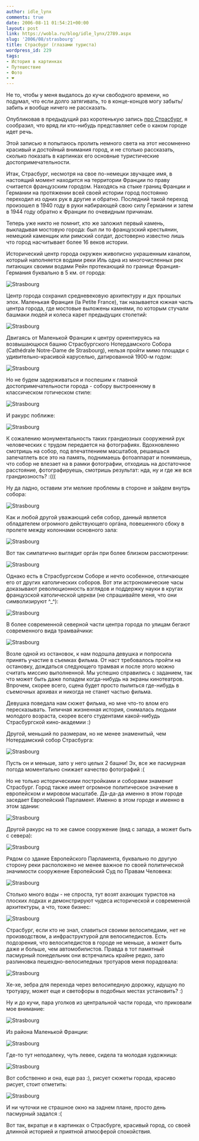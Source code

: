 ```yaml
---
author: idle_lynx
comments: true
date: 2006-08-11 01:54:21+00:00
layout: post
link: https://wobla.ru/blog/idle_lynx/2789.aspx
slug: '2006/08/strasbourg'
title: Страсбург (глазами туриста)
wordpress_id: 229
tags:
- История в картинках
- Путешествие
- Фото
- ❤️
---
```


Не то, чтобы у меня выдалось до кучи свободного времени, но подумал, что если долго затягивать, то в конце-концов могу забыть/забить и вообще ничего не рассказать.

Опубликовав в предыдущий раз коротенькую запись [про Страсбург](/2006/08/inspiration), я сообразил, что вряд ли кто-нибудь представляет себе о каком городе идет речь.

Этой записью я попытаюсь пролить немного света на этот несомненно красивый и достойный внимания город, и не столько рассказать, сколько показать в картинках его основные туристические достопримечательности.

Итак, Страсбург, несмотря на свое по-немецки звучащее имя, в настоящий момент находится на территории Франции по праву считается французским городом. Находясь на стыке границ Франции и Германии на протяжении всей своей истории город постоянно переходил из одних рук в другие и обратно. Последний такой переход произошел в 1940 году в руки набирающей свою силу Германии и затем в 1944 году обратно к Франции по очевидным причинам.

Теперь уже никто не помнит, кто же заложил первый камень, выкладывая мостовую города: был ли то французский крестьянин, немецкий каменщик или римский солдат, достоверно известно лишь что город насчитывает более 16 веков истории.

Исторический центр города окружен живописно украшенным каналом, который наполняется водами реки Иль одна из многочисленных рек питающих своими водами Рейн протекающий по границе Франция-Германия буквально в 5 км. от города:

![Strasbourg](images/2006/08/DSC06714.JPG)

Центр города сохранил средневековую архитектуру и дух прошлых эпох. Маленькая Франция (la Petite France), так называется южная часть центра города, где мостовые выложены камнями, по которым стучали башмаки людей и колеса карет предыдущих столетий:

![Strasbourg](images/2006/08/DSC06718.JPG)

Двигаясь от Маленькой Франции к центру ориентируясь на возвышающюся башню Страсбургского Нотердамского Собора (Cathédrale Notre-Dame de Strasbourg), нельзя пройти мимо площади с удивительно-красивой каруселью, датированной 1900-м годом:

![Strasbourg](images/2006/08/DSC06729.JPG)

Но не будем задерживаться и поспешим к главной достопримечательности города - собору выстроенному в классическом готическом стиле:

![Strasbourg](images/2006/08/DSC06730.JPG)

И ракурс поближе:

![Strasbourg](images/2006/08/DSC06735.JPG)

К сожалению монументальность таких грандиозных сооружений рук человеческих с трудом передается на фотографиях. Вдохновленно смотришь на собор, под впечатлением масштабов, решаешься запечатлеть все это на память, поднимаешь фотоаппарат и понимаешь, что собор не влезает на в рамки фотографии, отходишь на достаточное расстояние, фотографируешь, смотришь результат: нда, ну и где же вся грандиозность? :(((

Ну да ладно, оставим эти мелкие проблемы в стороне и зайдем внутрь собора:

![Strasbourg](images/2006/08/DSC06737.JPG)

Как и любой другой уважающий себя собор, данный является обладателем огромного действующего оргáна, повешенного сбоку в пролете между колоннами основного зала:

![Strasbourg](images/2006/08/DSC06743.JPG)

Вот так симпатично выглядит оргáн при более близком рассмотрении:

![Strasbourg](images/2006/08/DSC06749.JPG)

Однако есть в Страсбургском Соборе и нечто особенное, отличающее его от других католических соборов. Вот эти астрономические часы доказывают революционность взглядов и поддержку науки в кругах французской католической церкви (не спрашивайте меня, что они символизируют ^_^):

![Strasbourg](images/2006/08/DSC06747.JPG)

В более современной северной части центра города по улицам бегают современного вида трамвайчики:

![Strasbourg](images/2006/08/DSC06768.JPG)

Возле одной из остановок, к нам подошла девушка и попросила принять участие в съемках фильма. От наст требовалось пройти на остановку, дождаться следующего трамвая и после этого можно считать миссию выполненной. Мы успешно справились с заданием, так что может быть даже попадем когда-нибудь на экраны кинотеатров. Впрочем, скорее всего, сцена будет просто пылиться где-нибудь в съемочных архивах и никогда не станет частью фильма.

Девушка поведала нам сюжет фильма, но мне что-то влом его пересказывать. Типичная жизненная история, снималась людьми молодого возраста, скорее всего студентами какой-нибудь Страсбургской кино-академии :)

Другой, меньший по размерам, но не менее знаменитый, чем Нотердамский собор Страсбурга:

![Strasbourg](images/2006/08/DSC06774.JPG)

Пусть он и меньше, зато у него целых 2 башни! Эх, все же пасмурная погода моментально снижает качество фотографий :(

Но не только историческими постройками и соборами знаменит Страсбург. Город также имеет огромное политическое значение в европейском и мировом масштабе. Да-да-да именно в этом городе заседает Европейский Парламент. Именно в этом городе и именно в этом здании:

![Strasbourg](images/2006/08/DSC06789.JPG)

Другой ракурс на то же самое сооружение (вид с запада, а может быть с севера):

![Strasbourg](images/2006/08/DSC06794.JPG)

Рядом со здание Европейского Парламента, буквально по другую сторону реки расположено не менее важное по своей политической значимости сооружение Европейский Суд по Правам Человека:

![Strasbourg](images/2006/08/DSC06796.JPG)

Столько много воды - не спроста, тут возят ахающих туристов на плоских лодках и демонстрируют чудеса исторической и современной архитектуры, а что, тоже бизнес:

![Strasbourg](images/2006/08/DSC06766.JPG)

Страсбург, если кто не знал, славиться своими велосипедами, нет не производством, а инфраструктурой для велосипедистов. Есть подозрения, что велосипедистов в городе не меньше, а может быть даже и больше, чем автомобилистов. Правда в тот памятный пасмурный понедельник они встречались крайне редко, зато разлиновка пешехдно-велосипедных тротуаров меня порадовала:

![Strasbourg](images/2006/08/DSC06800.JPG)

Хе-хе, зебра для перехода через велосипедную дорожку, идущую по тротуару, может еще и светофоры в подобных местах установить? :)

Ну и до кучи, пара уголков из центральной части города, что приковали мое внимание:

![Strasbourg](images/2006/08/DSC06803.JPG)

Из района Маленькой Франции:

![Strasbourg](images/2006/08/DSC06812.JPG)

Где-то тут неподалеку, чуть левее, сидела та молодая художница:

![Strasbourg](images/2006/08/DSC06815.JPG)

Вот собственно и она, еще раз :), рисует сюжеты города, красиво рисует, стоит отметить:

![Strasbourg](images/2006/08/DSC06817_CR.JPG)

И ни чуточки не страшное окно на заднем плане, просто день пасмурный задался :(

Вот так, вкратце и в картинках о Страсбурге, красивый город, со своей длинной историей и приятной атмосферой спокойствия.
